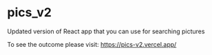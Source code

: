 # pics_v2
Updated version of React app that you can use for searching pictures

To see the outcome please visit: https://pics-v2.vercel.app/
